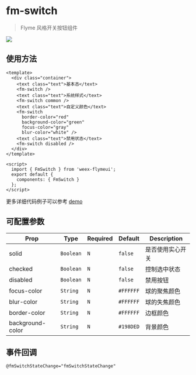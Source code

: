 # fm-switch

> Flyme 风格开关按钮组件

![](http://image.res.meizu.com/image/flyme-icon/b4d8e65d3c8c4c7aa1ea341f037267f9z)
## 使用方法
```vue
<template>
  <div class="container">
    <text class="text">基本态</text>
    <fm-switch />
    <text class="text">系统样式</text>
    <fm-switch common />
    <text class="text">自定义颜色</text>
    <fm-switch
      border-color="red" 
      background-color="green" 
      focus-color="gray" 
      blur-color="white" />
    <text class="text">禁用状态</text>
    <fm-switch disabled />
  </div>
</template>

<script>
  import { FmSwitch } from 'weex-flymeui';
  export default {
    components: { FmSwitch }
  };
</script>
```

更多详细代码例子可以参考 [demo](https://github.com/Yanjiie/weex-flymeui/blob/master/example/component/switch/index.vue)

## 可配置参数
| Prop | Type | Required | Default | Description |
|-------------|------------|--------|-----|-----|
| solid | `Boolean` |`N`| `false` | 是否使用实心开关 |
| checked | `Boolean` |`N`| `false` | 控制选中状态 |
| disabled | `Boolean` |`N`| `false` | 禁用按钮 |
| focus-color | `String` |`N`| `#FFFFFF` | 球的聚焦颜色 |
| blur-color | `String` |`N`| `#FFFFFF` | 球的失焦颜色 |
| border-color | `String` |`N`| `#FFFFFF` | 边框颜色 |
| background-color | `String` |`N`| `#198DED` | 背景颜色 |


## 事件回调

```
@fmSwitchStateChange="fmSwitchStateChange"
```
